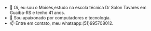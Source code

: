 - 👋 Oi, eu sou o Moisés,estudo na escola técnica Dr Solon Tavares em Guaiba-RS e tenho 41 anos.
- 👀 Sou apaixonado por computadores e tecnologia.
- 📫 Entre em contato, meu whatsapp:(51)995708012.

<!---
Moises-dspereira/Moises-dspereira is a ✨ special ✨ repository because its `README.md` (this file) appears on your GitHub profile.
You can click the Preview link to take a look at your changes.
--->
